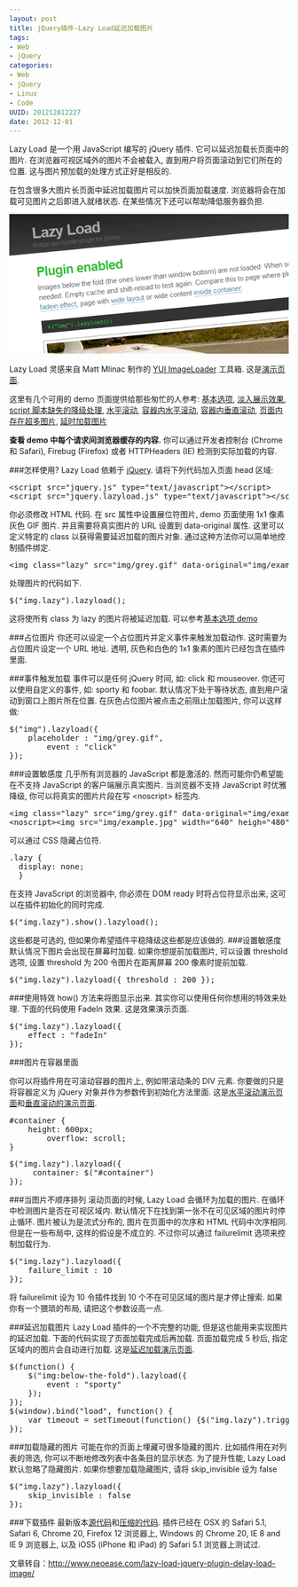 ```yaml
--- 
layout: post
title: jQuery插件-Lazy Load延迟加载图片
tags: 
- Web
- jQuery
categories:
- Web
- jQuery
- Linux
- Code
UUID: 201212012227
date: 2012-12-01
---
```


Lazy Load 是一个用 JavaScript 编写的 jQuery 插件. 它可以延迟加载长页面中的图片. 在浏览器可视区域外的图片不会被载入, 直到用户将页面滚动到它们所在的位置. 这与图片预加载的处理方式正好是相反的.

在包含很多大图片长页面中延迟加载图片可以加快页面加载速度. 浏览器将会在加载可见图片之后即进入就绪状态. 在某些情况下还可以帮助降低服务器负担.

<img src="/media/pub/web/jquery-lazy-load-plugin.png" width="580px"></img>

Lazy Load 灵感来自 Matt Mlinac 制作的 [YUI ImageLoader](http://developer.yahoo.com/yui/imageloader/) 工具箱. 这是[演示页面](http://www.appelsiini.net/projects/lazyload/enabled.html).

<p>
这里有几个可用的 demo 页面提供给那些匆忙的人参考: <a href="http://www.appelsiini.net/projects/lazyload/enabled.html" rel="nofollow external">基本选项</a>, <a href="http://www.appelsiini.net/projects/lazyload/enabled_fadein.html" rel="nofollow external">淡入展示效果</a>, <a href="http://www.appelsiini.net/projects/lazyload/enabled_noscript.html" rel="nofollow external">script 脚本缺失的降级处理</a>, <a href="http://www.appelsiini.net/projects/lazyload/enabled_wide.html" rel="nofollow external">水平滚动</a>, <a href="http://www.appelsiini.net/projects/lazyload/enabled_wide_container.html" rel="nofollow external">容器内水平滚动</a>, <a href="http://www.appelsiini.net/projects/lazyload/enabled_container.html" rel="nofollow external">容器内垂直滚动</a>, <a href="http://www.appelsiini.net/projects/lazyload/enabled_gazillion.html" rel="nofollow external">页面内存在超多图片</a>, <a href="http://www.appelsiini.net/projects/lazyload/enabled_timeout.html" rel="nofollow external">延时加载图片</a></p>
<p><strong>查看 demo 中每个请求间浏览器缓存的内容.</strong> 你可以通过开发者控制台 (Chrome 和 Safari), Firebug (Firefox) 或者 HTTPHeaders (IE) 检测到实际加载的内容.
</p>

###怎样使用?
Lazy Load 依赖于 [jQuery](jQuery.com). 请将下列代码加入页面 head 区域:
<pre >
&lt;script src="jquery.js" type="text/javascript"&gt;&lt;/script&gt;
&lt;script src="jquery.lazyload.js" type="text/javascript"&gt;&lt;/script&gt;
</pre>

你必须修改 HTML 代码. 在 src 属性中设置展位符图片, demo 页面使用 1x1 像素灰色 GIF 图片. 并且需要将真实图片的 URL 设置到 data-original 属性. 这里可以定义特定的 class 以获得需要延迟加载的图片对象. 通过这种方法你可以简单地控制插件绑定.
<pre>
&lt;img class="lazy" src="img/grey.gif" data-original="img/example.jpg"  width="640" heigh="480"&gt;
</pre>

处理图片的代码如下.
<pre>
$("img.lazy").lazyload();
</pre>

这将使所有 class 为 lazy 的图片将被延迟加载. 可以参考[基本选项 demo](http://www.appelsiini.net/projects/lazyload/enabled.html)

###占位图片
你还可以设定一个占位图片并定义事件来触发加载动作. 这时需要为占位图片设定一个 URL 地址. 透明, 灰色和白色的 1x1 象素的图片已经包含在插件里面.

###事件触发加载
事件可以是任何 jQuery 时间, 如: click 和 mouseover. 你还可以使用自定义的事件, 如: sporty 和 foobar. 默认情况下处于等待状态, 直到用户滚动到窗口上图片所在位置. 在灰色占位图片被点击之前阻止加载图片, 你可以这样做:
<pre>
$("img").lazyload({
    placeholder : "img/grey.gif",
        event : "click"
});
</pre>

###设置敏感度
几乎所有浏览器的 JavaScript 都是激活的. 然而可能你仍希望能在不支持 JavaScript 的客户端展示真实图片. 当浏览器不支持 JavaScript 时优雅降级, 你可以将真实的图片片段在写 &lt;noscript&gt; 标签内.
<pre>
&lt;img class="lazy" src="img/grey.gif" data-original="img/example.jpg"  width="640" heigh="480"&gt;
&lt;noscript&gt;&lt;img src="img/example.jpg" width="640" heigh="480"&gt;&lt;/noscript&gt;
</pre>
可以通过 CSS 隐藏占位符.
<pre>
.lazy {
  display: none;
  }
</pre>
在支持 JavaScript 的浏览器中, 你必须在 DOM ready 时将占位符显示出来, 这可以在插件初始化的同时完成.
<pre>
$("img.lazy").show().lazyload();
</pre>
这些都是可选的, 但如果你希望插件平稳降级这些都是应该做的.
###设置敏感度
默认情况下图片会出现在屏幕时加载. 如果你想提前加载图片, 可以设置 threshold 选项, 设置 threshold 为 200 令图片在距离屏幕 200 像素时提前加载.
<pre>
$("img.lazy").lazyload({ threshold : 200 });
</pre>

###使用特效
how() 方法来将图显示出来. 其实你可以使用任何你想用的特效来处理. 下面的代码使用 FadeIn 效果. 这是效果演示页面.
<pre>
$("img.lazy").lazyload({ 
    effect : "fadeIn"
});
</pre>
###图片在容器里面
<p>
你可以将插件用在可滚动容器的图片上, 例如带滚动条的 DIV 元素. 你要做的只是将容器定义为 jQuery 对象并作为参数传到初始化方法里面. 这是<a rel="nofollow external" href="http://www.appelsiini.net/projects/lazyload/enabled_container.html">水平滚动演示页面</a>和<a rel="nofollow external" href="http://www.appelsiini.net/projects/lazyload/enabled_wide_container.html">垂直滚动的演示页面</a>.
</p>
<pre>
#container {
    height: 600px;
        overflow: scroll;
}
</pre>        
<pre>
$("img.lazy").lazyload({         
     container: $("#container")
});
</pre>

###当图片不顺序排列
滚动页面的时候, Lazy Load 会循环为加载的图片. 在循环中检测图片是否在可视区域内. 默认情况下在找到第一张不在可见区域的图片时停止循环. 图片被认为是流式分布的, 图片在页面中的次序和 HTML 代码中次序相同. 但是在一些布局中, 这样的假设是不成立的. 不过你可以通过 failurelimit 选项来控制加载行为.
<pre>
$("img.lazy").lazyload({ 
    failure_limit : 10
});
</pre>
将 failurelimit 设为 10 令插件找到 10 个不在可见区域的图片是才停止搜索. 如果你有一个猥琐的布局, 请把这个参数设高一点.

###延迟加载图片
Lazy Load 插件的一个不完整的功能, 但是这也能用来实现图片的延迟加载. 下面的代码实现了页面加载完成后再加载. 页面加载完成 5 秒后, 指定区域内的图片会自动进行加载. 这是[延迟加载演示页面](http://www.appelsiini.net/projects/lazyload/enabled_timeout.html).
<pre>
$(function() {          
    $("img:below-the-fold").lazyload({
        event : "sporty"
    });
});
$(window).bind("load", function() { 
    var timeout = setTimeout(function() {$("img.lazy").trigger("sporty")}, 5000);
});
</pre>

###加载隐藏的图片
可能在你的页面上埋藏可很多隐藏的图片. 比如插件用在对列表的筛选, 你可以不断地修改列表中各条目的显示状态. 为了提升性能, Lazy Load 默认忽略了隐藏图片. 如果你想要加载隐藏图片, 请将 skip_invisible 设为 false
<pre>
$("img.lazy").lazyload({ 
    skip_invisible : false
});
</pre>
###下载插件
最新版本[源代码](https://raw.github.com/tuupola/jquery_lazyload/master/jquery.lazyload.js)和[压缩的代码](https://raw.github.com/tuupola/jquery_lazyload/master/jquery.lazyload.min.js). 插件已经在 OSX 的 Safari 5.1, Safari 6, Chrome 20, Firefox 12 浏览器上, Windows 的 Chrome 20, IE 8 and IE 9 浏览器上, 以及 iOS5 (iPhone 和 iPad) 的 Safari 5.1 浏览器上测试过.

文章转自：<a href="http://www.neoease.com/lazy-load-jquery-plugin-delay-load-image/">http://www.neoease.com/lazy-load-jquery-plugin-delay-load-image/</a>
